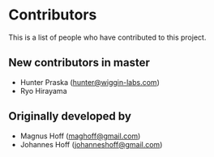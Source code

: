 Contributors
============
This is a list of people who have contributed to this project.

New contributors in master
--------------------------
 - Hunter Praska (hunter@wiggin-labs.com)
 - Ryo Hirayama

Originally developed by
-----------------------
 - Magnus Hoff (maghoff@gmail.com)
 - Johannes Hoff (johanneshoff@gmail.com)
